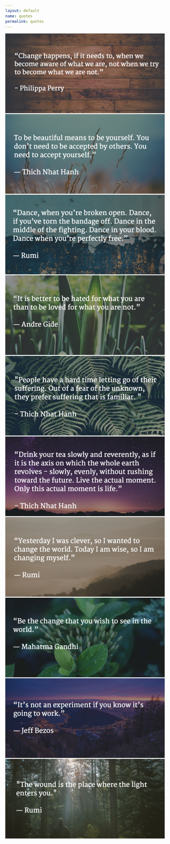 ```yaml
---
layout: default
name: quotes
permalink: quotes
---
```


<img class="lead" src="../img/quotes/change.png" title="Quotes - Change" />
<img class="lead" src="../img/quotes/acceptance.png" title="Quotes - Acceptance" />
<img class="lead" src="../img/quotes/dance.png" title="Quotes - Dance" />
<img class="lead" src="../img/quotes/loved.png" title="Quotes - Loved" />
<img class="lead" src="../img/quotes/suffering.png" title="Quotes - Suffering" />
<img class="lead" src="../img/quotes/tea.png" title="Quotes - Tea" />
<img class="lead" src="../img/quotes/wise.png" title="Quotes - Wise" />
<img class="lead" src="../img/quotes/wish.png" title="Quotes - Wish" />
<img class="lead" src="../img/quotes/experiment.png" title="Quotes - Experiment" />
<img class="lead" src="../img/quotes/wound.png" title="Quotes - Wound" />
